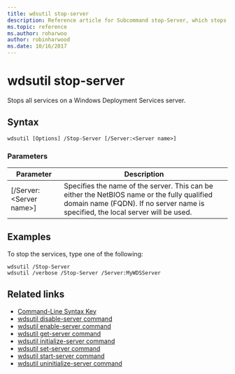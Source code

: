 ```yaml
---
title: wdsutil stop-server
description: Reference article for Subcommand stop-Server, which stops all services on a Windows Deployment Services server.
ms.topic: reference
ms.author: roharwoo
author: robinharwood
ms.date: 10/16/2017
---
```

# wdsutil stop-server



Stops all services on a Windows Deployment Services server.

## Syntax
```
wdsutil [Options] /Stop-Server [/Server:<Server name>]
```
### Parameters

|Parameter|Description|
|-------|--------|
|[/Server:\<Server name\>]|Specifies the name of the server. This can be either the NetBIOS name or the fully qualified domain name (FQDN). If no server name is specified, the local server will be used.|

## Examples
To stop the services, type one of the following:
```
wdsutil /Stop-Server
wdsutil /verbose /Stop-Server /Server:MyWDSServer
```
## Related links
- [Command-Line Syntax Key](command-line-syntax-key.md)
- [wdsutil disable-server command](wdsutil-disable-server.md)
- [wdsutil enable-server command](wdsutil-enable-server.md)
- [wdsutil get-server command](wdsutil-get-server.md)
- [wdsutil initialize-server command](wdsutil-initialize-server.md)
- [wdsutil set-server command](wdsutil-set-server.md)
- [wdsutil start-server command](wdsutil-start-server.md)
- [wdsutil uninitialize-server command](wdsutil-uninitialize-server.md)

